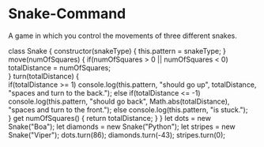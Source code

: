 # Snake-Command
A game in which you control the movements of three different snakes.

class Snake {
  constructor(snakeType) {
    this.pattern = snakeType;
  }
  move(numOfSquares) {
    if(numOfSquares > 0 || numOfSquares < 0) totalDistance = numOfSquares;    
  }
  turn(totalDistance) {  
    if(totalDistance >= 1) console.log(this.pattern, "should go up", totalDistance, "spaces and turn to the back.");
    else if(totalDistance <= -1) console.log(this.pattern, "should go back", Math.abs(totalDistance), "spaces and turn to the front.");
    else console.log(this.pattern, "is stuck.");   
  }
  get numOfSquares() {
    return totalDistance;
  }
} 
let dots = new Snake("Boa");
let diamonds = new Snake("Python");
let stripes = new Snake("Viper");
dots.turn(86);
diamonds.turn(-43);
stripes.turn(0);
